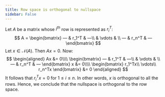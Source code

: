 ```yaml
---
title: Row space is orthogonal to nullspace
sidebar: False
---
```


Let $A$ be a matrix whose $i^{th}$ row is represented as $r_{i}^T$:
$$
A = \begin{bmatrix}
— & r_1^T & —\\
& \vdots & \\
— & r_n^T & —
\end{bmatrix}
$$
Let $x \in \mathcal{N}(A)$. Then $Ax = 0$. Now:
$$
\begin{aligned}
Ax &= 0\\\\
\begin{bmatrix}
— & r_1^T & —\\
& \vdots & \\
— & r_n^T & —
\end{bmatrix} x &= 0\\\\
\begin{bmatrix}
r_1^Tx\\
\vdots\\
r_n^Tx
\end{bmatrix} &= 0
\end{aligned}
$$
It follows that $r_i^Tx = 0$ for $1 \leqslant i \leqslant n$. In other words, $x$ is orthogonal to all the rows. Hence, we conclude that the nullspace is orthogonal to the row space.